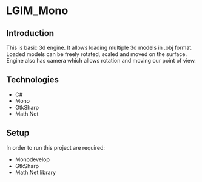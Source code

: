 # LGIM_Mono

## Introduction
This is basic 3d engine. It allows loading multiple 3d models in .obj format. Loaded models can be freely rotated, scaled and moved on the surface. Engine also has camera which allows rotation and moving our point of view.

## Technologies
* C#
* Mono
* GtkSharp
* Math.Net

## Setup
In order to run this project are required:
* Monodevelop
* GtkSharp
* Math.Net library
